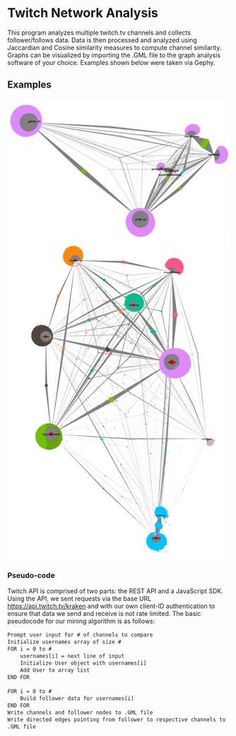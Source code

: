 # Twitch Network Analysis
This program analyzes multiple twitch.tv channels and collects follower/follows data. Data is then processed and analyzed using Jaccardian and Cosine similarity measures to compute channel similarity. Graphs can be visualized by importing the .GML file to the graph analysis software of your choice. Examples shown below were taken via Gephy. 

## Examples
![Example 1](/Example1.png?raw=true)
![Example 2](/Example2.png?raw=true)

### Pseudo-code

Twitch API is comprised of two parts: the REST API and a JavaScript SDK. Using the API, we sent requests via the base URL https://api.twitch.tv/kraken and with our own client-ID authentication to ensure that data we send and receive is not rate limited. The basic pseudocode for our mining algorithm is as follows:
```
Prompt user input for # of channels to compare
Initialize usernames array of size #
FOR i = 0 to #
	usernames[i] = next line of input
	Initialize User object with usernames[i]
	Add User to array list
END FOR

FOR i = 0 to #
	Build follower data for usernames[i]
END FOR
Write channels and follower nodes to .GML file
Write directed edges pointing from follower to respective channels to .GML file
```

